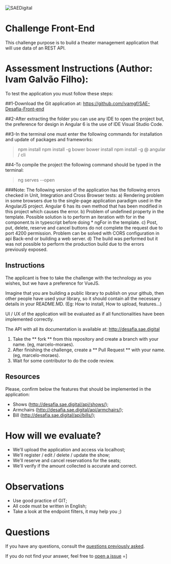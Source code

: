 ![SAEDigital](https://s3.sa-east-1.amazonaws.com/avasae/avasae/logos/logo-sae.png)

# Challenge Front-End

This challenge purpose is to build a theater management application that will use data of an REST API.

# Assessment Instructions (Author: Ivam Galvão Filho):
To test the application you must follow these steps:

##1-Download the Git application at:
https://github.com/ivamgf/SAE-Desafia-Front-end

##2-After extracting the folder you can use any IDE to open the project but, the preference for design in Angular 6 is the use of IDE Visual Studio Code.

##3-In the terminal one must enter the following commands for installation and update of packages and frameworks:
> npm install
> npm install -g bower
> bower install
> npm install -g @ angular / cli

##4-To compile the project the following command should be typed in the terminal:
> ng serves --open

###Note:
The following version of the application has the following errors checked in Unit, Integration and Cross Browser tests:
a) Rendering problem in some browsers due to the single-page application paradigm used in the AngularJS project. Angular 6 has its own method that has been modified in this project which causes the error.
b) Problem of undefined property in the template. Possible solution is to perform an iteration with for in the component.ts in typescript before doing * ngFor in the template.
c) Post, put, delete, reserve and cancel buttons do not complete the request due to port 4200 permission. Problem can be solved with CORS configuration in api Back-end or building a web server.
d) The build was performed but it was not possible to perform the production build due to the errors previously exposed.

## Instructions
The applicant is free to take the challenge with the technology as you wishes, but we have a preference for VueJS.


Imagine that you are building a public library to publish on your github, then other people have used your library, so it should contain all the necessary details in your README.MD. (Eg: How to install, How to upload, features...)

UI / UX of the application will be evaluated as if all functionalities have been implemented correctly.

The API with all its documentation is available at: http://desafia.sae.digital

1. Take the ** fork ** from this repository and create a branch with your name. (eg, marcelo-moraes).
2. After finishing the challenge, create a ** Pull Request ** with your name. (eg, marcelo-moraes).
3. Wait for some contributor to do the code review.

## Resources
Please, confirm below the features that should be implemented in the application:
  * Shows (http://desafia.sae.digital/api/shows/); 
  * Armchairs (http://desafia.sae.digital/api/armchairs/);
  * Bill (http://desafia.sae.digital/api/bills/);

  
# How will we evaluate?
  * We'll upload the application and access via localhost;
  * We'll register / edit / delete / update the show;
  * We'll reserve and cancel reservations for the seats;
  * We'll verify if the amount collected is accurate and correct.
  
# Observations
- Use good practice of GIT;
- All code must be written in English;
- Take a look at the endpoint filters, it may help you ;)
  
# Questions

If you have any questions, consult the [questions previously asked](https://github.com/saedigital/SAE-Desafia-Front-end/issues).

If you do not find your answer, feel free to [open a issue](https://github.com/saedigital/SAE-Desafia-Front-end/issues/new) =]
